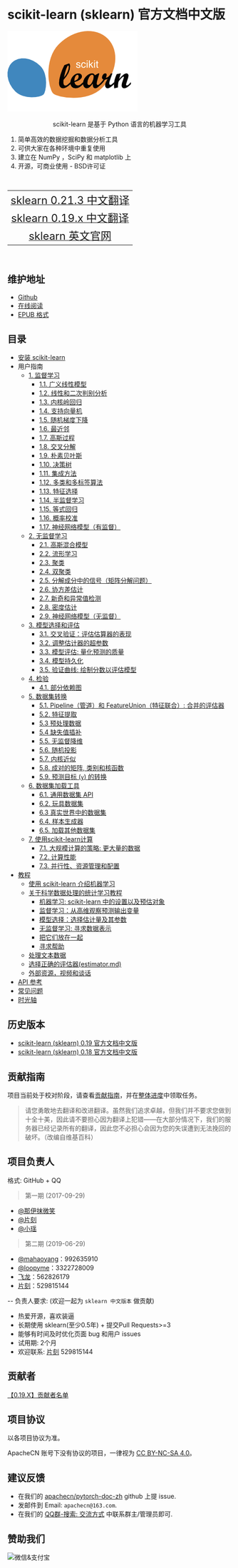 # scikit-learn (sklearn) 官方文档中文版

![](docs/img/scikit-learn-logo.png)

<center>scikit-learn 是基于 Python 语言的机器学习工具</center>

1. 简单高效的数据挖掘和数据分析工具
2. 可供大家在各种环境中重复使用
3. 建立在 NumPy ，SciPy 和 matplotlib 上
4. 开源，可商业使用 - BSD许可证

<br/>
<table>
  <tr align="center">
    <td><a title="sklearn 0.21.3 中文翻译" href="https://sklearn.apachecn.org/docs/0.21.3" target="_blank"><font size="5">sklearn 0.21.3 中文翻译</font></a></td>
  </tr>
  <tr align="center">
    <td><a title="sklearn 0.19.x 中文翻译" href="https://sklearn.apachecn.org/docs/0.19.x" target="_blank"><font size="5">sklearn 0.19.x 中文翻译</font></a></td>
  </tr>
  <tr align="center">
    <td><a title="sklearn 英文官网" href="https://scikit-learn.org" target="_blank"><font size="5">sklearn 英文官网</font></a></td>
  </tr>
</table>
<br/>

## 维护地址

+   [Github](https://github.com/apachecn/scikit-learn-doc-zh/)
+   [在线阅读](http://sklearn.apachecn.org)
+   [EPUB 格式](https://github.com/apachecn/sklearn-doc-zh/raw/epub/sklearn_0.21.3_2019_12_13.epub)

## 目录

*   [安装 scikit-learn](docs/0.21.3/62.md)
*   用户指南
    *   [1. 监督学习](docs/0.21.3/1.md)
        * [1.1. 广义线性模型](docs/0.21.3/2.md)
        * [1.2. 线性和二次判别分析](docs/0.21.3/3.md)
        * [1.3. 内核岭回归](docs/0.21.3/4.md)
        * [1.4. 支持向量机](docs/0.21.3/5.md)
        * [1.5. 随机梯度下降](docs/0.21.3/6.md)
        * [1.6. 最近邻](docs/0.21.3/7.md)
        * [1.7. 高斯过程](docs/0.21.3/8.md)
        * [1.8. 交叉分解](docs/0.21.3/9.md)
        * [1.9. 朴素贝叶斯](docs/0.21.3/10.md)
        * [1.10. 决策树](docs/0.21.3/11.md)
        * [1.11. 集成方法](docs/0.21.3/12.md)
        * [1.12. 多类和多标签算法](docs/0.21.3/13.md)
        * [1.13. 特征选择](docs/0.21.3/14.md)
        * [1.14. 半监督学习](docs/0.21.3/15.md)
        * [1.15. 等式回归](docs/0.21.3/16.md)
        * [1.16. 概率校准](docs/0.21.3/17.md)
        * [1.17. 神经网络模型（有监督）](docs/0.21.3/18.md)
    *   [2. 无监督学习](docs/0.21.3/19.md)
        * [2.1. 高斯混合模型](docs/0.21.3/20.md)
        * [2.2. 流形学习](docs/0.21.3/21.md)
        * [2.3. 聚类](docs/0.21.3/22.md)
        * [2.4. 双聚类](docs/0.21.3/23.md)
        * [2.5. 分解成分中的信号（矩阵分解问题）](docs/0.21.3/24.md)
        * [2.6. 协方差估计](docs/0.21.3/25.md)
        * [2.7. 新奇和异常值检测](docs/0.21.3/26.md)
        * [2.8. 密度估计](docs/0.21.3/27.md)
        * [2.9. 神经网络模型（无监督）](docs/0.21.3/28.md)
    * [3. 模型选择和评估](docs/0.21.3/29.md)
        * [3.1. 交叉验证：评估估算器的表现](docs/0.21.3/30.md)
        * [3.2. 调整估计器的超参数](docs/0.21.3/31.md)
        * [3.3. 模型评估: 量化预测的质量](docs/0.21.3/32.md)
        * [3.4. 模型持久化](docs/0.21.3/33.md)
        * [3.5. 验证曲线: 绘制分数以评估模型](docs/0.21.3/34.md)
    * [4.  检验](docs/0.21.3/35.md)
        * [4.1. 部分依赖图](docs/0.21.3/36.md)
    * [5. 数据集转换](docs/0.21.3/37.md)
        * [5.1. Pipeline（管道）和 FeatureUnion（特征联合）: 合并的评估器](docs/0.21.3/38.md)
        * [5.2. 特征提取](docs/0.21.3/39.md)
        * [5.3 预处理数据](docs/0.21.3/40.md)
        * [5.4 缺失值插补](docs/0.21.3/41.md)
        * [5.5. 无监督降维](docs/0.21.3/42.md)
        * [5.6. 随机投影](docs/0.21.3/43.md)
        * [5.7. 内核近似](docs/0.21.3/44.md)
        * [5.8. 成对的矩阵, 类别和核函数](docs/0.21.3/45.md)
        * [5.9. 预测目标 (`y`) 的转换](docs/0.21.3/46.md)
    * [6. 数据集加载工具](docs/0.21.3/47.md)
        * [6.1. 通用数据集 API](docs/0.21.3/47.md)
        * [6.2. 玩具数据集](docs/0.21.3/47.md)
        * [6.3 真实世界中的数据集](docs/0.21.3/47.md)
        * [6.4. 样本生成器](docs/0.21.3/47.md)
        * [6.5. 加载其他数据集](docs/0.21.3/47.md)
    * [7. 使用scikit-learn计算](docs/0.21.3/48.md)
        * [7.1. 大规模计算的策略: 更大量的数据](docs/0.21.3/48.md)
        * [7.2. 计算性能](docs/0.21.3/48.md)
        * [7.3. 并行性、资源管理和配置](docs/0.21.3/48.md)
*   [教程](docs/0.21.3/50.md)
    *   [使用 scikit-learn 介绍机器学习](docs/0.21.3/51.md)
    *   [关于科学数据处理的统计学习教程](docs/0.21.3/52.md)
        *   [机器学习: scikit-learn 中的设置以及预估对象](docs/0.21.3/53.md)
        *   [监督学习：从高维观察预测输出变量](docs/0.21.3/54.md)
        *   [模型选择：选择估计量及其参数](docs/0.21.3/55.md)
        *   [无监督学习: 寻求数据表示](docs/0.21.3/56.md)
        *   [把它们放在一起](docs/0.21.3/57.md)
        *   [寻求帮助](docs/0.21.3/58.md)
    *   [处理文本数据](docs/0.21.3/59.md)
    *   [选择正确的评估器(estimator.md)](docs/0.21.3/60.md)
    *   [外部资源，视频和谈话](docs/0.21.3/61.md)
*   [API 参考](https://scikit-learn.org/stable/modules/classes.html)
*   [常见问题](docs/0.21.3/63.md)
*   [时光轴](docs/0.21.3/64.md)

## 历史版本

* [scikit-learn (sklearn) 0.19 官方文档中文版](https://github.com/apachecn/scikit-learn-doc-zh/tree/0.19.x)
* [scikit-learn (sklearn) 0.18 官方文档中文版](http://cwiki.apachecn.org/pages/viewpage.action?pageId=10030181)

## 贡献指南

项目当前处于校对阶段，请查看[贡献指南](CONTRIBUTING.md)，并在[整体进度](https://github.com/apachecn/sklearn-doc-zh/issues/352)中领取任务。

> 请您勇敢地去翻译和改进翻译。虽然我们追求卓越，但我们并不要求您做到十全十美，因此请不要担心因为翻译上犯错——在大部分情况下，我们的服务器已经记录所有的翻译，因此您不必担心会因为您的失误遭到无法挽回的破坏。（改编自维基百科）

## 项目负责人

格式: GitHub + QQ

> 第一期 (2017-09-29)

* [@那伊抹微笑](https://github.com/wangyangting)
* [@片刻](https://github.com/jiangzhonglian)
* [@小瑶](https://github.com/chenyyx)

> 第二期 (2019-06-29)

* [@mahaoyang](https://github.com/mahaoyang)：992635910
* [@loopyme](https://github.com/loopyme)：3322728009
* [飞龙](https://github.com/wizardforcel)：562826179
* [片刻](https://github.com/jiangzhonglian)：529815144

-- 负责人要求: (欢迎一起为 `sklearn 中文版本` 做贡献)

* 热爱开源，喜欢装逼
* 长期使用 sklearn(至少0.5年) + 提交Pull Requests>=3
* 能够有时间及时优化页面 bug 和用户 issues
* 试用期: 2个月
* 欢迎联系: [片刻](https://github.com/jiangzhonglian) 529815144

## 贡献者

[【0.19.X】贡献者名单](https://github.com/apachecn/sklearn-doc-zh/issues/354)

## **项目协议**

以各项目协议为准。

ApacheCN 账号下没有协议的项目，一律视为 [CC BY-NC-SA 4.0](https://creativecommons.org/licenses/by-nc-sa/4.0/deed.zh)。

## 建议反馈

* 在我们的 [apachecn/pytorch-doc-zh](https://github.com/apachecn/sklearn-doc-zh) github 上提 issue.
* 发邮件到 Email: `apachecn@163.com`.
* 在我们的 [QQ群-搜索: 交流方式](https://github.com/apachecn/home) 中联系群主/管理员即可.

## 赞助我们

<img src="http://data.apachecn.org/img/about/donate.jpg" alt="微信&支付宝" />
